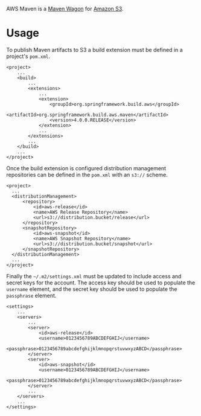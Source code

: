 AWS Maven is a [Maven Wagon][1] for [Amazon S3][2].

[1]: http://maven.apache.org/wagon/
[2]: http://aws.amazon.com/s3/

# Usage
To publish Maven artifacts to S3 a build extension must be defined in a project's `pom.xml`.

	<project>
	    ...
	    <build>
	        ...
	        <extensions>
	            ...
	            <extension>
	                <groupId>org.springframework.build.aws</groupId>
	                <artifactId>org.springframework.build.aws.maven</artifactId>
	                <version>4.0.0.RELEASE</version>
	            </extension>
	            ...
	        </extensions>
	        ...
	    </build>
	    ...
	</project>

Once the build extension is configured distribution management repositories can be defined in the `pom.xml` with an `s3://` scheme.

	<project>
	  ...
	  <distributionManagement>
	      <repository>
	          <id>aws-release</id>
	          <name>AWS Release Repository</name>
	          <url>s3://distribution.bucket/release</url>
	      </repository>
	      <snapshotRepository>
	          <id>aws-snapshot</id>
	          <name>AWS Snapshot Repository</name>
	          <url>s3://distribution.bucket/snapshot</url>
	      </snapshotRepository>
	  </distributionManagement>
	  ...
	</project>

Finally the `~/.m2/settings.xml` must be updated to include access and secret keys for the account. The access key should be used to populate the `username` element, and the secret key should be used to populate the `passphrase` element.

	<settings>
	    ...
	    <servers>
	        ...
	        <server>
	            <id>aws-release</id>
	            <username>0123456789ABCDEFGHIJ</username>
	            <passphrase>0123456789abcdefghijklmnopqrstuvwxyzABCD</passphrase>
	        </server>
	        <server>
	            <id>aws-snapshot</id>
	            <username>0123456789ABCDEFGHIJ</username>
	            <passphrase>0123456789abcdefghijklmnopqrstuvwxyzABCD</passphrase>
	        </server>
	        ...
	    </servers>
	    ...
	</settings>